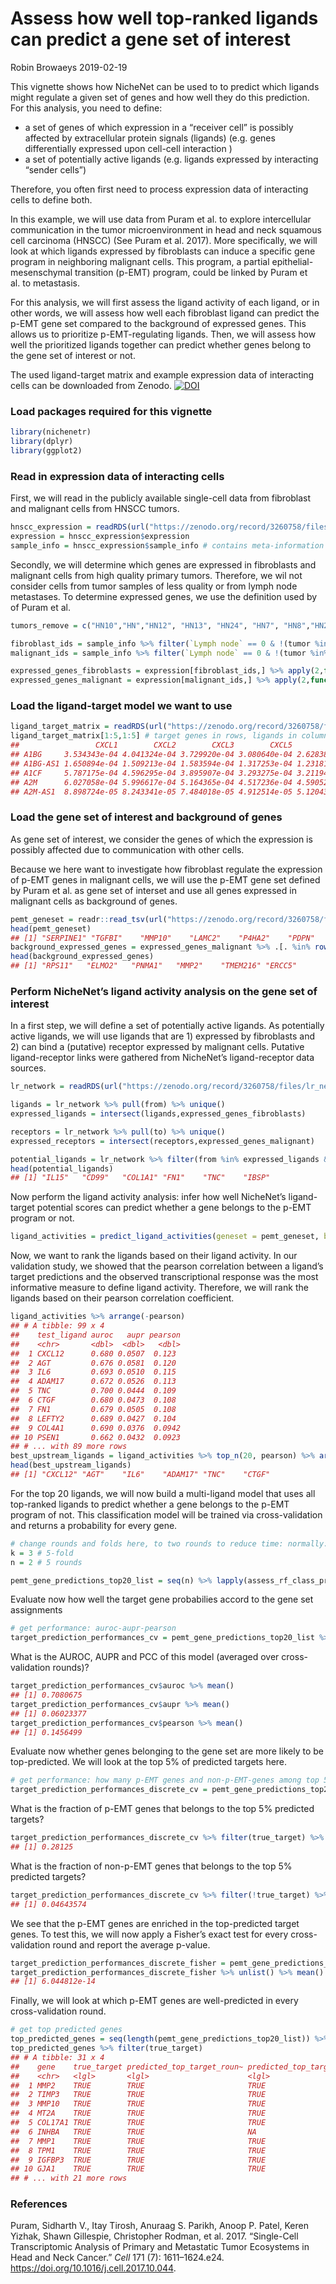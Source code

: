 Assess how well top-ranked ligands can predict a gene set of interest
================
Robin Browaeys
2019-02-19

<!-- github markdown built using
rmarkdown::render("vignettes/target_prediction_evaluation_geneset.Rmd", output_format = "github_document")
-->

This vignette shows how NicheNet can be used to to predict which ligands
might regulate a given set of genes and how well they do this
prediction. For this analysis, you need to define:

  - a set of genes of which expression in a “receiver cell” is possibly
    affected by extracellular protein signals (ligands) (e.g. genes
    differentially expressed upon cell-cell interaction )
  - a set of potentially active ligands (e.g. ligands expressed by
    interacting “sender cells”)

Therefore, you often first need to process expression data of
interacting cells to define both.

In this example, we will use data from Puram et al. to explore
intercellular communication in the tumor microenvironment in head and
neck squamous cell carcinoma (HNSCC) (See Puram et al. 2017). More
specifically, we will look at which ligands expressed by fibroblasts can
induce a specific gene program in neighboring malignant cells. This
program, a partial epithelial-mesenschymal transition (p-EMT) program,
could be linked by Puram et al. to metastasis.

For this analysis, we will first assess the ligand activity of each
ligand, or in other words, we will assess how well each fibroblast
ligand can predict the p-EMT gene set compared to the background of
expressed genes. This allows us to prioritize p-EMT-regulating ligands.
Then, we will assess how well the prioritized ligands together can
predict whether genes belong to the gene set of interest or not.

The used ligand-target matrix and example expression data of interacting
cells can be downloaded from Zenodo.
[![DOI](https://zenodo.org/badge/DOI/10.5281/zenodo.3260758.svg)](https://doi.org/10.5281/zenodo.3260758)

### Load packages required for this vignette

``` r
library(nichenetr)
library(dplyr)
library(ggplot2)
```

### Read in expression data of interacting cells

First, we will read in the publicly available single-cell data from
fibroblast and malignant cells from HNSCC
tumors.

``` r
hnscc_expression = readRDS(url("https://zenodo.org/record/3260758/files/hnscc_expression.rds"))
expression = hnscc_expression$expression
sample_info = hnscc_expression$sample_info # contains meta-information about the cells
```

Secondly, we will determine which genes are expressed in fibroblasts and
malignant cells from high quality primary tumors. Therefore, we wil not
consider cells from tumor samples of less quality or from lymph node
metastases. To determine expressed genes, we use the definition used by
of Puram et
al.

``` r
tumors_remove = c("HN10","HN","HN12", "HN13", "HN24", "HN7", "HN8","HN23")

fibroblast_ids = sample_info %>% filter(`Lymph node` == 0 & !(tumor %in% tumors_remove) & `non-cancer cell type` == "Fibroblast") %>% pull(cell)
malignant_ids = sample_info %>% filter(`Lymph node` == 0 & !(tumor %in% tumors_remove) & `classified  as cancer cell` == 1) %>% pull(cell)

expressed_genes_fibroblasts = expression[fibroblast_ids,] %>% apply(2,function(x){10*(2**x - 1)}) %>% apply(2,function(x){log2(mean(x) + 1)}) %>% .[. >= 4] %>% names()
expressed_genes_malignant = expression[malignant_ids,] %>% apply(2,function(x){10*(2**x - 1)}) %>% apply(2,function(x){log2(mean(x) + 1)}) %>% .[. >= 4] %>% names()
```

### Load the ligand-target model we want to use

``` r
ligand_target_matrix = readRDS(url("https://zenodo.org/record/3260758/files/ligand_target_matrix.rds"))
ligand_target_matrix[1:5,1:5] # target genes in rows, ligands in columns
##                 CXCL1        CXCL2        CXCL3        CXCL5         PPBP
## A1BG     3.534343e-04 4.041324e-04 3.729920e-04 3.080640e-04 2.628388e-04
## A1BG-AS1 1.650894e-04 1.509213e-04 1.583594e-04 1.317253e-04 1.231819e-04
## A1CF     5.787175e-04 4.596295e-04 3.895907e-04 3.293275e-04 3.211944e-04
## A2M      6.027058e-04 5.996617e-04 5.164365e-04 4.517236e-04 4.590521e-04
## A2M-AS1  8.898724e-05 8.243341e-05 7.484018e-05 4.912514e-05 5.120439e-05
```

### Load the gene set of interest and background of genes

As gene set of interest, we consider the genes of which the expression
is possibly affected due to communication with other cells.

Because we here want to investigate how fibroblast regulate the
expression of p-EMT genes in malignant cells, we will use the p-EMT gene
set defined by Puram et al. as gene set of interset and use all genes
expressed in malignant cells as background of
genes.

``` r
pemt_geneset = readr::read_tsv(url("https://zenodo.org/record/3260758/files/pemt_signature.txt"), col_names = "gene") %>% pull(gene) %>% .[. %in% rownames(ligand_target_matrix)] # only consider genes also present in the NicheNet model - this excludes genes from the gene list for which the official HGNC symbol was not used by Puram et al.
head(pemt_geneset)
## [1] "SERPINE1" "TGFBI"    "MMP10"    "LAMC2"    "P4HA2"    "PDPN"
background_expressed_genes = expressed_genes_malignant %>% .[. %in% rownames(ligand_target_matrix)]
head(background_expressed_genes)
## [1] "RPS11"   "ELMO2"   "PNMA1"   "MMP2"    "TMEM216" "ERCC5"
```

### Perform NicheNet’s ligand activity analysis on the gene set of interest

In a first step, we will define a set of potentially active ligands. As
potentially active ligands, we will use ligands that are 1) expressed by
fibroblasts and 2) can bind a (putative) receptor expressed by malignant
cells. Putative ligand-receptor links were gathered from NicheNet’s
ligand-receptor data
sources.

``` r
lr_network = readRDS(url("https://zenodo.org/record/3260758/files/lr_network.rds"))

ligands = lr_network %>% pull(from) %>% unique()
expressed_ligands = intersect(ligands,expressed_genes_fibroblasts)

receptors = lr_network %>% pull(to) %>% unique()
expressed_receptors = intersect(receptors,expressed_genes_malignant)

potential_ligands = lr_network %>% filter(from %in% expressed_ligands & to %in% expressed_receptors) %>% pull(from) %>% unique()
head(potential_ligands)
## [1] "IL15"   "CD99"   "COL1A1" "FN1"    "TNC"    "IBSP"
```

Now perform the ligand activity analysis: infer how well NicheNet’s
ligand-target potential scores can predict whether a gene belongs to the
p-EMT program or
not.

``` r
ligand_activities = predict_ligand_activities(geneset = pemt_geneset, background_expressed_genes = background_expressed_genes, ligand_target_matrix = ligand_target_matrix, potential_ligands = potential_ligands)
```

Now, we want to rank the ligands based on their ligand activity. In our
validation study, we showed that the pearson correlation between a
ligand’s target predictions and the observed transcriptional response
was the most informative measure to define ligand activity. Therefore,
we will rank the ligands based on their pearson correlation coefficient.

``` r
ligand_activities %>% arrange(-pearson)
## # A tibble: 99 x 4
##    test_ligand auroc   aupr pearson
##    <chr>       <dbl>  <dbl>   <dbl>
##  1 CXCL12      0.680 0.0507  0.123 
##  2 AGT         0.676 0.0581  0.120 
##  3 IL6         0.693 0.0510  0.115 
##  4 ADAM17      0.672 0.0526  0.113 
##  5 TNC         0.700 0.0444  0.109 
##  6 CTGF        0.680 0.0473  0.108 
##  7 FN1         0.679 0.0505  0.108 
##  8 LEFTY2      0.689 0.0427  0.104 
##  9 COL4A1      0.690 0.0376  0.0942
## 10 PSEN1       0.662 0.0432  0.0923
## # ... with 89 more rows
best_upstream_ligands = ligand_activities %>% top_n(20, pearson) %>% arrange(-pearson) %>% pull(test_ligand)
head(best_upstream_ligands)
## [1] "CXCL12" "AGT"    "IL6"    "ADAM17" "TNC"    "CTGF"
```

For the top 20 ligands, we will now build a multi-ligand model that uses
all top-ranked ligands to predict whether a gene belongs to the p-EMT
program of not. This classification model will be trained via
cross-validation and returns a probability for every
gene.

``` r
# change rounds and folds here, to two rounds to reduce time: normally: do multiple rounds
k = 3 # 5-fold
n = 2 # 5 rounds

pemt_gene_predictions_top20_list = seq(n) %>% lapply(assess_rf_class_probabilities, folds = k, geneset = pemt_geneset, background_expressed_genes = background_expressed_genes, ligands_oi = best_upstream_ligands, ligand_target_matrix = ligand_target_matrix)
```

Evaluate now how well the target gene probabilies accord to the gene set
assignments

``` r
# get performance: auroc-aupr-pearson
target_prediction_performances_cv = pemt_gene_predictions_top20_list %>% lapply(classification_evaluation_continuous_pred_wrapper) %>% bind_rows() %>% mutate(round=seq(1:nrow(.)))
```

What is the AUROC, AUPR and PCC of this model (averaged over
cross-validation rounds)?

``` r
target_prediction_performances_cv$auroc %>% mean()
## [1] 0.7080675
target_prediction_performances_cv$aupr %>% mean()
## [1] 0.06023377
target_prediction_performances_cv$pearson %>% mean()
## [1] 0.1456499
```

Evaluate now whether genes belonging to the gene set are more likely to
be top-predicted. We will look at the top 5% of predicted targets
here.

``` r
# get performance: how many p-EMT genes and non-p-EMT-genes among top 5% predicted targets
target_prediction_performances_discrete_cv = pemt_gene_predictions_top20_list %>% lapply(calculate_fraction_top_predicted, quantile_cutoff = 0.95) %>% bind_rows() %>% ungroup() %>% mutate(round=rep(1:length(pemt_gene_predictions_top20_list), each = 2))
```

What is the fraction of p-EMT genes that belongs to the top 5% predicted
targets?

``` r
target_prediction_performances_discrete_cv %>% filter(true_target) %>% .$fraction_positive_predicted %>% mean()
## [1] 0.28125
```

What is the fraction of non-p-EMT genes that belongs to the top 5%
predicted
targets?

``` r
target_prediction_performances_discrete_cv %>% filter(!true_target) %>% .$fraction_positive_predicted %>% mean()
## [1] 0.04643574
```

We see that the p-EMT genes are enriched in the top-predicted target
genes. To test this, we will now apply a Fisher’s exact test for every
cross-validation round and report the average
p-value.

``` r
target_prediction_performances_discrete_fisher = pemt_gene_predictions_top20_list %>% lapply(calculate_fraction_top_predicted_fisher, quantile_cutoff = 0.95) 
target_prediction_performances_discrete_fisher %>% unlist() %>% mean()
## [1] 6.044812e-14
```

Finally, we will look at which p-EMT genes are well-predicted in every
cross-validation round.

``` r
# get top predicted genes
top_predicted_genes = seq(length(pemt_gene_predictions_top20_list)) %>% lapply(get_top_predicted_genes,pemt_gene_predictions_top20_list) %>% reduce(full_join, by = c("gene","true_target"))
top_predicted_genes %>% filter(true_target)
## # A tibble: 31 x 4
##    gene    true_target predicted_top_target_roun~ predicted_top_target_rou~
##    <chr>   <lgl>       <lgl>                      <lgl>                    
##  1 MMP2    TRUE        TRUE                       TRUE                     
##  2 TIMP3   TRUE        TRUE                       TRUE                     
##  3 MMP10   TRUE        TRUE                       TRUE                     
##  4 MT2A    TRUE        TRUE                       TRUE                     
##  5 COL17A1 TRUE        TRUE                       TRUE                     
##  6 INHBA   TRUE        TRUE                       NA                       
##  7 MMP1    TRUE        TRUE                       TRUE                     
##  8 TPM1    TRUE        TRUE                       TRUE                     
##  9 IGFBP3  TRUE        TRUE                       TRUE                     
## 10 GJA1    TRUE        TRUE                       TRUE                     
## # ... with 21 more rows
```

### References

<div id="refs" class="references">

<div id="ref-puram_single-cell_2017">

Puram, Sidharth V., Itay Tirosh, Anuraag S. Parikh, Anoop P. Patel,
Keren Yizhak, Shawn Gillespie, Christopher Rodman, et al. 2017.
“Single-Cell Transcriptomic Analysis of Primary and Metastatic Tumor
Ecosystems in Head and Neck Cancer.” *Cell* 171 (7): 1611–1624.e24.
<https://doi.org/10.1016/j.cell.2017.10.044>.

</div>

</div>
